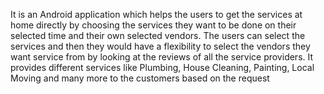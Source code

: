It is an Android application which helps the users to get the services at home directly by choosing the services they want to be done on their selected time and their own selected vendors. 
The users can select the services and then they would have a flexibility to select the vendors they want service from by looking at the reviews of all the service providers.
It provides different services like Plumbing, House Cleaning, Painting, Local Moving and many more to the customers based on the request
